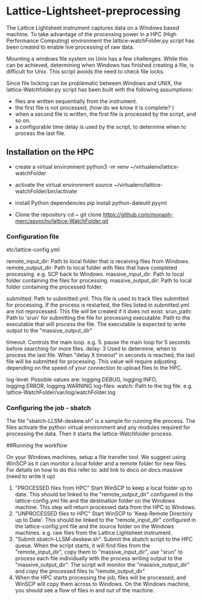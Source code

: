 # Lattice-Lightsheet-preprocessing

The Lattice Lightsheet instrument captures data on a Windows based machine. To
take advantage of the processing power in a HPC (High Performance Computing) 
environment the lattice-watchFolder.py script has been created to enable live 
processing of raw data.

Mounting a windows file system on Unix has a few challenges. While this can be achieved, 
determining when Windows has finished creating a file, is difficult for Unix. This 
script avoids the need to check file locks.

Since file locking can be problematic between Windows and UNIX, the 
lattice-Watchfolder.py script has been built with the following assumptions:
 - files are written sequentially from the instrument.
 - the first file is not processed, (how do we know it is complete? )
 - when a second file is written, the first file is processed by the script, and so on.
 - a configurable time delay is used by the script, to determine when to 
 process the last file.

## Installation on the HPC
- create a virtual environment
    python3 -m venv ~/virtualenv/lattice-watchFolder

- activate the virtual environment
    source ~/virtualenv/lattice-watchFolder/bin/activate

- install Python dependencies
    pip install python-dateutil pyyml

- Clone the repository
    cd ~
    git clone https://github.com/monash-merc/asynchy/lattice-WatchFolder.git

### Configuration file  
etc/lattice-config.yml

remote_input_dir:   Path to local folder that is receiving files from Windows.
remote_output_dir:  Path to local folder with files that have completed processing. e.g. SCP back to Windows.
massive_input_dir:  Path to local folder containing the files for processing. 
massive_output_dir: Path to local folder containing the processed folder.

submitted:  Path to submitted.yml. This file is used to track files submitted for processing. If the process is 
            restarted, the files listed in submitted.yml are not reprocessed. This file will be created if it does
            not exist.
srun_path:  Path to 'srun' for submitting the file for processing
executable: Path to the executable that will process the file. The executable is expected to write output to 
            the "massive_output_dir"

timeout:    Controls the main loop. e.g. 5. pause the main loop for 5 seconds before searching for more files.
delay: 3    Used to determine, when to process the last file. When "delay X timeout" in seconds is reached, the
            last file will be submitted for processing. This value will require adjusting depending on the
            speed of your connection to upload files to the HPC. 

log-level: Possible values are: logging.DEBUG, logging.INFO, logging.ERROR, logging.WARNING
log-files:
    watch: Path to the log file. e.g. lattice-WatchFolder/var/log/watchFolder.log

### Configuring the job - sbatch

The file "sbatch-LLSM-deskew.sh" is a sample for running the process. The files activate the python virtual
environment and any modules required for processing the data. Then it starts the lattice-Watchfolder process.

##Running the workflow

On your Windows machines, setup a file transfer tool. We suggest using WinSCP as it
can monitor a local folder and a remote folder for new files. For details on how to do 
this refer to: add link to doco on docs.massive (need to write it up)

1. "PROCESSED files from HPC" 
    Start WinSCP to keep a local folder up to date. This should be linked to the "remote_output_dir"
configured in the lattice-config.yml file and the destination folder on the Windows machine. This step will
return processed data from the HPC to Windows.
2. "UNPROCESSED files to HPC"
    Start WinSCP to 'Keep Remote Directory up to Date'. This should be linked to the "remote_input_dir"
configured in the lattice-config.yml file and the source folder on the Windows machines. e.g. raw files from
the Lattice Lightsheet instrument.  
3. "Submit sbatch-LLSM-deskew.sh". Submit the sbatch script to the HPC queue. When the script starts, it will
find files from the "remote_input_dir", copy them to "massive_input_dir", use "srun" to process each file individually
with the process writing output to the "massive_output_dir". The script will monitor the "massive_output_dir" 
and copy the processed files to "remote_output_dir"
4. When the HPC starts processing the job, files will be processed, and WinSCP will copy them across to Windows. On the 
Windows machine, you should see a flow of files in and out of the machine.   